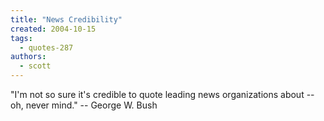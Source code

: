 ```yaml
---
title: "News Credibility"
created: 2004-10-15
tags: 
  - quotes-287
authors: 
  - scott
---
```


"I'm not so sure it's credible to quote leading news organizations about -- oh, never mind." -- George W. Bush

